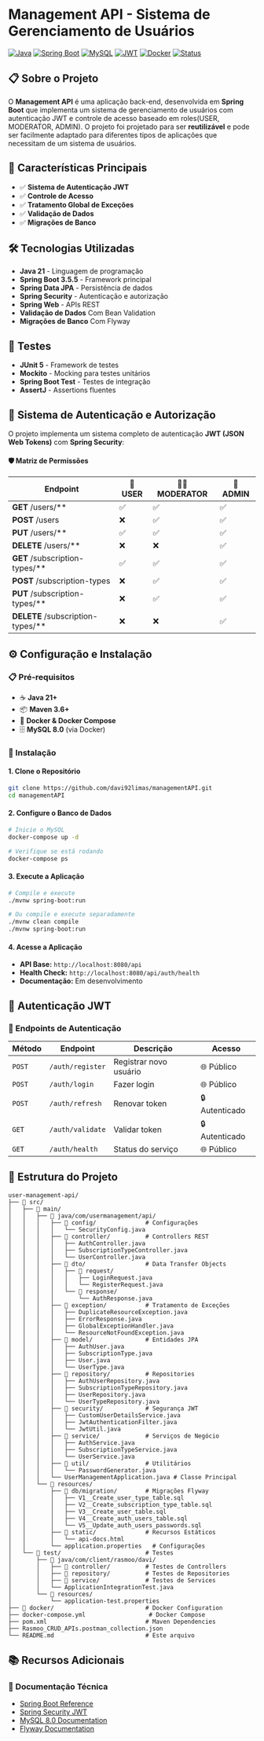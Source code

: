 # Management API - Sistema de Gerenciamento de Usuários

[![Java](https://img.shields.io/badge/Java-21-orange.svg)](https://www.oracle.com/java/)
[![Spring Boot](https://img.shields.io/badge/Spring%20Boot-3.5.5-brightgreen.svg)](https://spring.io/projects/spring-boot)
[![MySQL](https://img.shields.io/badge/MySQL-8.0-blue.svg)](https://www.mysql.com/)
[![JWT](https://img.shields.io/badge/JWT-Security-red.svg)](https://jwt.io/)
[![Docker](https://img.shields.io/badge/Docker-Compose-blue.svg)](https://www.docker.com/)
[![Status](https://img.shields.io/badge/Status-Production%20Ready-green.svg)](#-status-do-projeto)

## 📋 Sobre o Projeto

O **Management API** é uma aplicação back-end, desenvolvida em **Spring Boot** que implementa um
sistema de gerenciamento de usuários com autenticação JWT e controle de acesso baseado em roles(USER, MODERATOR, ADMIN). O projeto foi
projetado para ser **reutilizável** e pode ser facilmente adaptado para diferentes tipos de aplicações que necessitam de
um sistema de usuários.

## 🎯 Características Principais

- ✅ **Sistema de Autenticação JWT**
- ✅ **Controle de Acesso**
- ✅ **Tratamento Global de Exceções**
- ✅ **Validação de Dados** 
- ✅ **Migrações de Banco** 

## 🛠️ Tecnologias Utilizadas

- **Java 21** - Linguagem de programação
- **Spring Boot 3.5.5** - Framework principal
- **Spring Data JPA** - Persistência de dados
- **Spring Security** - Autenticação e autorização
- **Spring Web** - APIs REST
- **Validação de Dados** Com Bean Validation
- **Migrações de Banco** Com Flyway

## **🧪 Testes**

- **JUnit 5** - Framework de testes
- **Mockito** - Mocking para testes unitários
- **Spring Boot Test** - Testes de integração
- **AssertJ** - Assertions fluentes


## 🔐 Sistema de Autenticação e Autorização

O projeto implementa um sistema completo de autenticação **JWT (JSON Web Tokens)** com **Spring Security**:

#### **🛡️ Matriz de Permissões**

| Endpoint                          | 👤 USER | 👨‍💼 MODERATOR | 👑 ADMIN |
|-----------------------------------|---------|-----------------|----------|
| **GET** /users/**                 | ✅       | ✅               | ✅        |
| **POST** /users                   | ❌       | ✅               | ✅        |
| **PUT** /users/**                 | ✅       | ✅               | ✅        |
| **DELETE** /users/**              | ❌       | ❌               | ✅        |
| **GET** /subscription-types/**    | ✅       | ✅               | ✅        |
| **POST** /subscription-types      | ❌       | ✅               | ✅        |
| **PUT** /subscription-types/**    | ❌       | ✅               | ✅        |
| **DELETE** /subscription-types/** | ❌       | ❌               | ✅        |

## ⚙️ Configuração e Instalação

### **📋 Pré-requisitos**

- ☕ **Java 21+**
- 📦 **Maven 3.6+**
- 🐳 **Docker & Docker Compose**
- 🗄️ **MySQL 8.0** (via Docker)

### **🚀 Instalação**

#### **1. Clone o Repositório**

```bash
git clone https://github.com/davi92limas/managementAPI.git
cd managementAPI
```

#### **2. Configure o Banco de Dados**

```bash
# Inicie o MySQL
docker-compose up -d

# Verifique se está rodando
docker-compose ps
```

#### **3. Execute a Aplicação**

```bash
# Compile e execute
./mvnw spring-boot:run

# Ou compile e execute separadamente
./mvnw clean compile
./mvnw spring-boot:run
```

#### **4. Acesse a Aplicação**

- **API Base:** `http://localhost:8080/api`
- **Health Check:** `http://localhost:8080/api/auth/health`
- **Documentação:** Em desenvolvimento

## 🔑 Autenticação JWT

### **🚪 Endpoints de Autenticação**

| Método | Endpoint         | Descrição              | Acesso         |
|--------|------------------|------------------------|----------------|
| `POST` | `/auth/register` | Registrar novo usuário | 🌐 Público     |
| `POST` | `/auth/login`    | Fazer login            | 🌐 Público     |
| `POST` | `/auth/refresh`  | Renovar token          | 🔒 Autenticado |
| `GET`  | `/auth/validate` | Validar token          | 🔒 Autenticado |
| `GET`  | `/auth/health`   | Status do serviço      | 🌐 Público     |



## 📁 Estrutura do Projeto

```
user-management-api/
├── 📁 src/
│   ├── 📁 main/
│   │   ├── 📁 java/com/usermanagement/api/
│   │   │   ├── 📁 config/              # Configurações
│   │   │   │   └── SecurityConfig.java
│   │   │   ├── 📁 controller/          # Controllers REST
│   │   │   │   ├── AuthController.java
│   │   │   │   ├── SubscriptionTypeController.java
│   │   │   │   └── UserController.java
│   │   │   ├── 📁 dto/                 # Data Transfer Objects
│   │   │   │   ├── 📁 request/
│   │   │   │   │   ├── LoginRequest.java
│   │   │   │   │   └── RegisterRequest.java
│   │   │   │   └── 📁 response/
│   │   │   │       └── AuthResponse.java
│   │   │   ├── 📁 exception/           # Tratamento de Exceções
│   │   │   │   ├── DuplicateResourceException.java
│   │   │   │   ├── ErrorResponse.java
│   │   │   │   ├── GlobalExceptionHandler.java
│   │   │   │   └── ResourceNotFoundException.java
│   │   │   ├── 📁 model/               # Entidades JPA
│   │   │   │   ├── AuthUser.java
│   │   │   │   ├── SubscriptionType.java
│   │   │   │   ├── User.java
│   │   │   │   └── UserType.java
│   │   │   ├── 📁 repository/          # Repositories
│   │   │   │   ├── AuthUserRepository.java
│   │   │   │   ├── SubscriptionTypeRepository.java
│   │   │   │   ├── UserRepository.java
│   │   │   │   └── UserTypeRepository.java
│   │   │   ├── 📁 security/            # Segurança JWT
│   │   │   │   ├── CustomUserDetailsService.java
│   │   │   │   ├── JwtAuthenticationFilter.java
│   │   │   │   └── JwtUtil.java
│   │   │   ├── 📁 service/             # Serviços de Negócio
│   │   │   │   ├── AuthService.java
│   │   │   │   ├── SubscriptionTypeService.java
│   │   │   │   └── UserService.java
│   │   │   ├── 📁 util/                # Utilitários
│   │   │   │   └── PasswordGenerator.java
│   │   │   └── UserManagementApplication.java # Classe Principal
│   │   └── 📁 resources/
│   │       ├── 📁 db/migration/        # Migrações Flyway
│   │       │   ├── V1__Create_user_type_table.sql
│   │       │   ├── V2__Create_subscription_type_table.sql
│   │       │   ├── V3__Create_user_table.sql
│   │       │   ├── V4__Create_auth_users_table.sql
│   │       │   └── V5__Update_auth_users_passwords.sql
│   │       ├── 📁 static/              # Recursos Estáticos
│   │       │   └── api-docs.html
│   │       └── application.properties   # Configurações
│   └── 📁 test/                        # Testes
│       ├── 📁 java/com/client/rasmoo/davi/
│       │   ├── 📁 controller/          # Testes de Controllers
│       │   ├── 📁 repository/          # Testes de Repositories
│       │   ├── 📁 service/             # Testes de Services
│       │   └── ApplicationIntegrationTest.java
│       └── 📁 resources/
│           └── application-test.properties
├── 📁 docker/                          # Docker Configuration
├── docker-compose.yml                  # Docker Compose
├── pom.xml                            # Maven Dependencies
├── Rasmoo_CRUD_APIs.postman_collection.json
└── README.md                          # Este arquivo
```


## 📚 Recursos Adicionais

### **📖 Documentação Técnica**

- [Spring Boot Reference](https://docs.spring.io/spring-boot/docs/current/reference/html/)
- [Spring Security JWT](https://docs.spring.io/spring-security/reference/servlet/oauth2/resource-server/jwt.html)
- [MySQL 8.0 Documentation](https://dev.mysql.com/doc/refman/8.0/en/)
- [Flyway Documentation](https://flywaydb.org/documentation/)


